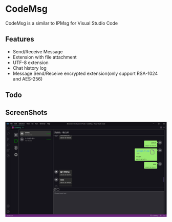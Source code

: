 # CodeMsg
CodeMsg is a similar to IPMsg for Visual Studio Code

## Features
* Send/Receive Message
* Extension with file attachment
* UTF-8 extension
* Chat history log
* Message Send/Receive encrypted extension(only support RSA-1024 and AES-256)

## Todo

## ScreenShots
<img src=https://raw.githubusercontent.com/huangxiandong/codemsg/main/images/1.png?>
